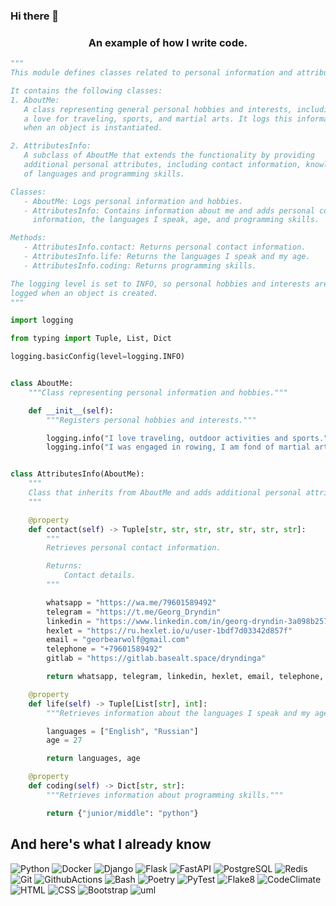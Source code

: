 ### Hi there 👋

<h3 align="center">An example of how I write code.</h3>

```python
"""
This module defines classes related to personal information and attributes.

It contains the following classes:
1. AboutMe:
   A class representing general personal hobbies and interests, including
   a love for traveling, sports, and martial arts. It logs this information
   when an object is instantiated.

2. AttributesInfo:
   A subclass of AboutMe that extends the functionality by providing
   additional personal attributes, including contact information, knowledge
   of languages and programming skills.

Classes:
   - AboutMe: Logs personal information and hobbies.
   - AttributesInfo: Contains information about me and adds personal contact
     information, the languages I speak, age, and programming skills.

Methods:
   - AttributesInfo.contact: Returns personal contact information.
   - AttributesInfo.life: Returns the languages I speak and my age.
   - AttributesInfo.coding: Returns programming skills.

The logging level is set to INFO, so personal hobbies and interests are
logged when an object is created.
"""

import logging

from typing import Tuple, List, Dict

logging.basicConfig(level=logging.INFO)


class AboutMe:
    """Class representing personal information and hobbies."""

    def __init__(self):
        """Registers personal hobbies and interests."""

        logging.info("I love traveling, outdoor activities and sports.")
        logging.info("I was engaged in rowing, I am fond of martial arts.")


class AttributesInfo(AboutMe):
    """
    Class that inherits from AboutMe and adds additional personal attributes.
    """

    @property
    def contact(self) -> Tuple[str, str, str, str, str, str, str]:
        """
        Retrieves personal contact information.

        Returns:
            Contact details.
        """

        whatsapp = "https://wa.me/79601589492"
        telegram = "https://t.me/Georg_Dryndin"
        linkedin = "https://www.linkedin.com/in/georg-dryndin-3a098b257"
        hexlet = "https://ru.hexlet.io/u/user-1bdf7d03342d857f"
        email = "georbearwolf@gmail.com"
        telephone = "+79601589492"
        gitlab = "https://gitlab.basealt.space/dryndinga"

        return whatsapp, telegram, linkedin, hexlet, email, telephone, gitlab

    @property
    def life(self) -> Tuple[List[str], int]:
        """Retrieves information about the languages I speak and my age."""

        languages = ["English", "Russian"]
        age = 27

        return languages, age

    @property
    def coding(self) -> Dict[str, str]:
        """Retrieves information about programming skills."""

        return {"junior/middle": "python"}
```

<!--
сайт для поиска виджетов https://simpleicons.org/?q=Actions
как реализовать виджет https://the-unl.com/kak-oformit-profil-na-github-s-pomoshchyu-github-profile-readme-21
https://img.shields.io/badge/<LABEL>-<MESSAGE>-<COLOR>

**zitaker/zitaker** is a ✨ _special_ ✨ repository because its `README.md` (this file) appears on your GitHub profile.

Here are some ideas to get you started:

- 🔭 I’m currently working on ...
- 🌱 I’m currently learning ...
- 👯 I’m looking to collaborate on ...
- 🤔 I’m looking for help with ...
- 💬 Ask me about ...
- 📫 How to reach me: ...
- 😄 Pronouns: ...
- ⚡ Fun fact: ...
-->
## And here's what I already know
![Python](https://img.shields.io/badge/Python-333333?style=for-the-bardge&logo=Python)
![Docker](https://img.shields.io/badge/Docker-333333?style=for-the-bardge&logo=docker)
![Django](https://img.shields.io/badge/Django-333333?style=for-the-bardge&logo=django)
![Flask](https://img.shields.io/badge/Flask-333333?style=for-the-bardge&logo=flask)
![FastAPI](https://img.shields.io/badge/FastAPI-333333?style=for-the-bardge&logo=FastAPI)
![PostgreSQL](https://img.shields.io/badge/PostgreSQL-333333?style=for-the-bardge&logo=postgresql)
![Redis](https://img.shields.io/badge/Redis-333333?style=for-the-bardge&logo=Redis)
![Git](https://img.shields.io/badge/Git-333333?style=for-the-bardge&logo=git)
![GithubActions](https://img.shields.io/badge/GithubActions(CI/CD)-333333?style=for-the-bardge&logo=githubactions)
![Bash](https://img.shields.io/badge/Bash-333333?style=for-the-bardge&logo=gnubash)
![Poetry](https://img.shields.io/badge/Poetry-333333?style=for-the-bardge&logo=Poetry)
![PyTest](https://img.shields.io/badge/PyTest-333333?style=for-the-bardge&logo=pytest)
![Flake8](https://img.shields.io/badge/Flake8-333333?style=for-the-bardge&logo=Python)
![CodeClimate](https://img.shields.io/badge/CodeClimate-333333?style=for-the-bardge&logo=codeclimate)
![HTML](https://img.shields.io/badge/HTML-333333?style=for-the-bardge&logo=html5)
![CSS](https://img.shields.io/badge/CSS-333333?style=for-the-bardge&logo=css3)
![Bootstrap](https://img.shields.io/badge/Bootstrap-333333?style=for-the-bardge&logo=bootstrap)
![uml](https://img.shields.io/badge/UML-333333?style=for-the-bardge&logo=uml)
